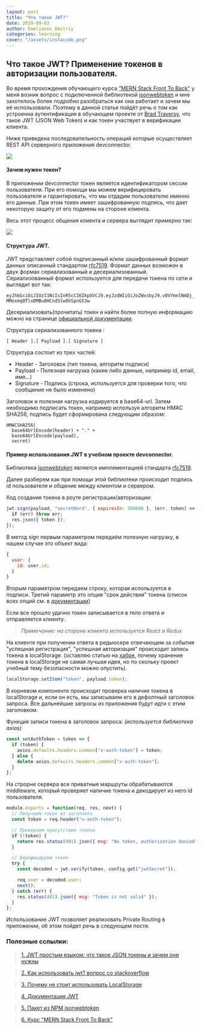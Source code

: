 ```yaml
---
layout: post
title: "Что такое JWT?"
date: 2019-09-03
author: Emelianov Dmitriy
categories: learning
cover: "/assets/instacode.png"
---
```


## Что такое JWT? Применение токенов в авторизации пользователя.

Во время прохождения обучающего курса ["MERN Stack Front To Back"](https://www.udemy.com/mern-stack-front-to-back/) у меня возник вопрос с подключенной библиотекой [jsonwebtoken](https://www.npmjs.com/package/jsonwebtoken) и мне захотелось более подробно разобраться как она работает и зачем мы её использовали. Поэтому в данной статье пойдёт речь о том как устроенна аутентификация в обучающем проекте от [Brad Traversy](https://github.com/bradtraversy/devconnector_2.0), что такое JWT (JSON Web Token) и как токен участвует в верификации клиента.

Ниже приведена последовательность операций которые осуществляет REST API серверного приложения devconnector.

![](https://d.radikal.ru/d22/1909/63/e8dd86244434.png)

#### Зачем нужен токен?

В приложении devconnector токен является идентификатором сессии пользователя. При его помощи мы можем верифицировать пользователя и гарантировать, что мы отдадим пользователю именно его данные. При этом токен имеет зашифрованную подпись, что дает некоторую защиту от его подмены на стороне клиента.

Весь этот процесс общения клиента и сервера выглядит примерно так:

![](https://a.radikal.ru/a38/1909/b6/1450b7f77d80.png)

#### Структура JWT.

JWT представляет собой подписанный и/или зашифрованный формат данных описанный стандартом [rfc7519](https://tools.ietf.org/html/rfc7519). Формат данных возможен в двух формах сериализованный и десериализованный. Сериализованный формат используется для передачи токена по сети и выглядит вот так:

`eyJhbGciOiJIUzI1NiIsInR5cCI6IkpXVCJ9.eyJzdWIiOiJoZWxsbyJ9.v0VYmnlNmDj_MMoxmqOTlxDMBu8HCndSlw8hSpnGt3w`

Десериализовать(прочитать) токен и найти более полную информацию можно на странице [официальной документации](https://jwt.io/#libraries).

Структура сериализованного токена :

`[ Header ].[ Payload ].[ Signature ]`

Структура состоит из трех частей:

- Header - Заголовок (тип токена, алгоритм подписи)
- Payload - Полезная нагрузка (какие либо данные, например id, email, имя...)
- Signature - Подпись (строка, используется для проверки того, что сообщение не было изменено)

Заголовок и полезная нагрузка кодируется в base64-url.
Затем необходимо подписать токен, например используя алгоритм HMAC SHA256, подпись будет сформирована следующим образом:

```
HMACSHA256(
  base64UrlEncode(header) + "." +
  base64UrlEncode(payload),
  secret)
```

#### Пример использования JWT в учебном проекте devconnector.

Библиотека [jsonwebtoken](https://www.npmjs.com/package/jsonwebtoken) является имплементацией стандарта [rfc7519](https://tools.ietf.org/html/rfc7519).

Далее разберем как при помощи этой библиотеки происходит подпись id пользователя и общение между клиентом и сервером.

Код создания токена в роуте регистрации/авторизации:

```javascript
jwt.sign(payload, "secretWord", { expiresIn: 360000 }, (err, token) => {
  if (err) throw err;
  res.json({ token });
});
```

В метод sign первым параметром передаём полезную нагрузку, в нашем случае это объект вида:

```javascript
{
  user: {
    id: user.id;
  }
}
```

Вторым параметром передаем строку, которая используется в подписи. Третий параметр это опция "срок действия" токена (список всех опций см. в [документации](https://www.npmjs.com/package/jsonwebtoken))

Если все прошло удачно токен записывается в тело ответа и отправляется клиенту.

> _Примечание: на стороне клиента используется React и Redux_

На клиенте при получении ответа в редьюсере отвечающем за события "успешная регистрация", "успешная авторизация" происходит запись токена в localStorage. (оставляю статью на [хабре](https://habr.com/ru/post/349164/), почему хранение токена в localStorage не самая лучшая идея, но по скольку проект учебный тему безопасности можно опустить).

```javascript
localStorage.setItem("token", payload.token);
```

В корневом компоненте <App /> происходит проверка наличия токена в localStorage и, если он есть, мы записываем его в дефолтный заголовок запроса. Все дальнейшие запросы из приложения будут идти с этим заголовком.

Функция записи токена в заголовок запроса:
_(используется библиотека axios)_

```javascript
const setAuthToken = token => {
  if (token) {
    axios.defaults.headers.common["x-auth-token"] = token;
  } else {
    delete axios.defaults.headers.common["x-auth-token"];
  }
};
```

На строрне сервера все приватные маршруты обрабатываются middleware, который проверяет наличие токена и декодирует из него id пользователя.

```js
module.exports = function(req, res, next) {
  // Получаем токен из заголовка
  const token = req.header("x-auth-token");

  // Проверяем присутствие токена
  if (!token) {
    return res.status(401).json({ msg: "No token, authorization denied" });
  }

  // Верифицируем токен
  try {
    const decoded = jwt.verify(token, config.get("jwtSecret"));

    req.user = decoded.user;
    next();
  } catch (err) {
    res.status(401).json({ msg: "Token is not valid" });
  }
};
```

Использование JWT позволяет реализовать Private Routing в приложении, об этом пойдет речь в следующем посте.

### Полезные сслылки:

> [1. JWT простым языком: что такое JSON токены и зачем они нужны](https://proglib.io/p/json-tokens/)

> [2. Как использовать jwt? вопрос со stackoverflow](https://ru.stackoverflow.com/questions/858136/Как-использовать-jwt)

> [3. Почему не стоит использовать LocalStorage](https://habr.com/ru/post/349164/)

> [4. Документация JWT](https://jwt.io/)

> [5. Пакет из NPM jsonwebtoken](https://www.npmjs.com/package/jsonwebtoken)

> [6. Курс "MERN Stack Front To Back"](https://www.udemy.com/mern-stack-front-to-back/)
